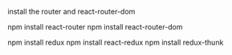 install the router and react-router-dom

npm install react-router
npm install react-router-dom

npm install redux
npm install react-redux
npm install redux-thunk
